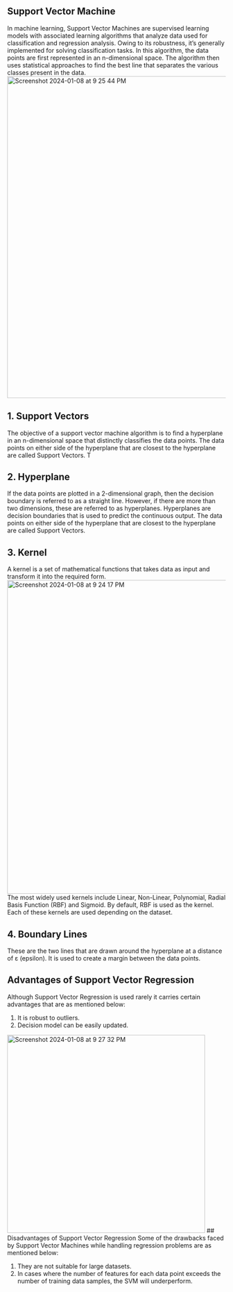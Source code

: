 ## Support Vector Machine
In machine learning, Support Vector Machines are supervised learning models with associated learning algorithms that analyze data used for classification and regression analysis. 
Owing to its robustness, it’s generally implemented for solving classification tasks. In this algorithm, the data points are first represented in an n-dimensional space. The algorithm then uses statistical approaches to find the best line that separates the various classes present in the data.
<img width="741" alt="Screenshot 2024-01-08 at 9 25 44 PM" src="https://github.com/ColleenJung/Social-Network-Ads_SVM/assets/119357849/810ff3c3-0d2e-496b-89df-fd54cf61453b">


## 1. Support Vectors
The objective of a support vector machine algorithm is to find a hyperplane in an n-dimensional space that distinctly classifies the data points. The data points on either side of the hyperplane that are closest to the hyperplane are called Support Vectors. T

## 2. Hyperplane
If the data points are plotted in a 2-dimensional graph, then the decision boundary is referred to as a straight line. However, if there are more than two dimensions, these are referred to as hyperplanes.
Hyperplanes are decision boundaries that is used to predict the continuous output. The data points on either side of the hyperplane that are closest to the hyperplane are called Support Vectors. 

## 3. Kernel
A kernel is a set of mathematical functions that takes data as input and transform it into the required form. 
<img width="722" alt="Screenshot 2024-01-08 at 9 24 17 PM" src="https://github.com/ColleenJung/Social-Network-Ads_SVM/assets/119357849/525c596f-417d-4b4a-9e5b-6aa6d78bf591">
The most widely used kernels include Linear, Non-Linear, Polynomial, Radial Basis Function (RBF) and Sigmoid. By default, RBF is used as the kernel. Each of these kernels are used depending on the dataset.

## 4. Boundary Lines
These are the two lines that are drawn around the hyperplane at a distance of ε (epsilon). It is used to create a margin between the data points.

## Advantages of Support Vector Regression
Although Support Vector Regression is used rarely it carries certain advantages that are as mentioned below:

1. It is robust to outliers.
2. Decision model can be easily updated.
<img width="456" alt="Screenshot 2024-01-08 at 9 27 32 PM" src="https://github.com/ColleenJung/Social-Network-Ads_SVM/assets/119357849/2135bd46-2e76-4b3d-a455-7b2f39506f64">
## Disadvantages of Support Vector Regression
Some of the drawbacks faced by Support Vector Machines while handling regression problems are as mentioned below:

1. They are not suitable for large datasets.
2. In cases where the number of features for each data point exceeds the number of training data samples, the SVM will underperform.
